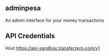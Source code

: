 ## adminpesa
An admin interface for your money transactions

## API Credentials
Host
https://api-sandbox.transferzero.com/v1
